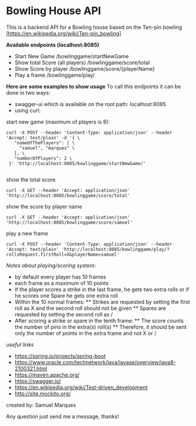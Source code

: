 Bowling House API
====

This is a backend API for a Bowling house based on the Ten-pin bowling [https://en.wikipedia.org/wiki/Ten-pin_bowling]


**Available endpoints (localhost:8085)**

* Start New Game /bowlinggame/startNewGame
* Show total Score (all players) /bowlinggame/score/total
* Show Score by player /bowlinggame/score/{playerName}
* Play a frame /bowlinggame/play/
 

**Here are some examples to show usage**
To call this endpoints it can be done in two ways:
* swagger-ui which is available on the root path: localhost:8085
* using curl:

start new game (maximum of players is 8):

```
curl -X POST --header 'Content-Type: application/json' --header 'Accept: text/plain' -d '{ \ 
   "nameOfThePlayers": [ \ 
     "samuel", "marques" \ 
   ], \ 
   "numberOfPlayers": 2 \ 
 }' 'http://localhost:8085/bowlinggame/startNewGame/'
 
```

show the total score

```
curl -X GET --header 'Accept: application/json' 'http://localhost:8085/bowlinggame/score/total'
```
show the score by player name

```
curl -X GET --header 'Accept: application/json' 'http://localhost:8085/bowlinggame/score/samuel'
```
play a new frame

```
curl -X POST --header 'Content-Type: application/json' --header 'Accept: text/plain' 'http://localhost:8085/bowlinggame/play/?rollsRequest.firstRoll=X&playerName=samuel'

```
*Notes about playing/scoring system:* 
* by default every player has 10 frames
* each frame as a maximum of 10 points
* if the player scores a strike in the last frame, he gets two extra rolls or if he scores one Spare he gets one extra roll
* Within the 10 normal frames: 
** Strikes are requested by setting the first roll as X and the second roll should not be given
** Spares are requested by setting the second roll as / 
* After scoring a strike or spare in the tenth frame:
** The score counts the number of pins in the extra(s) roll(s)
** Therefore, it should be sent only the number of points in the extra frame and not X or / 
     
     
*useful links*
* https://spring.io/projects/spring-boot 
* https://www.oracle.com/technetwork/java/javase/overview/java8-2100321.html
* https://maven.apache.org/
* https://swagger.io/
* https://en.wikipedia.org/wiki/Test-driven_development
* http://site.mockito.org/ 

created by: Samuel Marques 

Any question just send me a message, thanks!